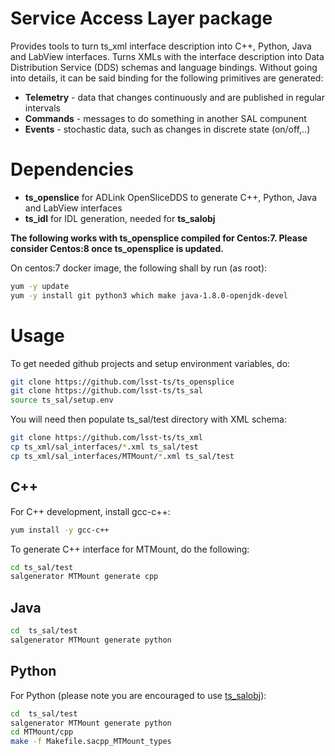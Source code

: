 # Service Access Layer package

Provides tools to turn ts_xml interface description into C++, Python, Java and
LabView interfaces. Turns XMLs with the interface description into Data
Distribution Service (DDS) schemas and language bindings. Without going into
details, it can be said binding for the following primitives are generated:

* **Telemetry** - data that changes continuously and are published in regular
   intervals
* **Commands** - messages to do something in another SAL compunent
* **Events** - stochastic data, such as changes in discrete state (on/off,..)

# Dependencies

* **ts_openslice** for ADLink OpenSliceDDS to generate C++, Python, Java and LabView interfaces
* **ts_idl** for IDL generation, needed for **ts_salobj**

**The following works with ts_opensplice compiled for Centos:7. Please consider
Centos:8 once ts_opensplice is updated.**

On centos:7 docker image, the following shall by run (as root):

```bash
yum -y update
yum -y install git python3 which make java-1.8.0-openjdk-devel
```

# Usage

To get needed github projects and setup environment variables, do:

```bash
git clone https://github.com/lsst-ts/ts_opensplice
git clone https://github.com/lsst-ts/ts_sal
source ts_sal/setup.env
```

You will need then populate ts_sal/test directory with XML schema:

```bash
git clone https://github.com/lsst-ts/ts_xml
cp ts_xml/sal_interfaces/*.xml ts_sal/test
cp ts_xml/sal_interfaces/MTMount/*.xml ts_sal/test
```

## C++

For C++ development, install gcc-c++:

```bash
yum install -y gcc-c++
```

To generate C++ interface for MTMount, do the following:

```bash
cd ts_sal/test
salgenerator MTMount generate cpp
```

## Java

```bash
cd  ts_sal/test
salgenerator MTMount generate python
```

## Python

For Python (please note you are encouraged to use
[ts_salobj](https://github.com/lsstts/ts_salobj)):

```bash
cd  ts_sal/test
salgenerator MTMount generate python
cd MTMount/cpp
make -f Makefile.sacpp_MTMount_types
```


